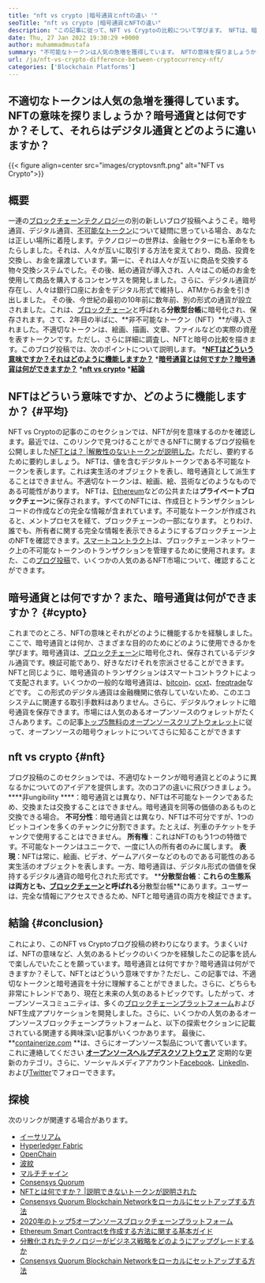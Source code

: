 ```yaml
---
title: "nft vs crypto |暗号通貨とnftの違い '" 
seoTitle: "nft vs crypto |暗号通貨とNFTの違い" 
description: "この記事に従って、NFT vs Cryptoの比較について学びます。 NFTは、暗号が暗号化された形式のデジタル通貨である実際のオブジェクトを表します。" 
date: Thu, 27 Jan 2022 19:30:29 +0000
author: muhammadmustafa
summary: "不可能なトークンは人気の急増を獲得しています。 NFTの意味を探りましょうか？暗号通貨とは何ですか？そして、それらはデジタル通貨とどのように違いますか？" 
url: /ja/nft-vs-crypto-difference-between-cryptocurrency-nft/
categories: ['Blockchain Platforms']
---
```


## 不適切なトークンは人気の急増を獲得しています。 NFTの意味を探りましょうか？暗号通貨とは何ですか？そして、それらはデジタル通貨とどのように違いますか？

{{< figure align=center src="images/cryptovsnft.png" alt="NFT vs Crypto">}}


## 概要
一連の[ブロックチェーンテクノロジー][1]の別の新しいブログ投稿へようこそ。暗号通貨、デジタル通貨、[不可能なトークン][2]について疑問に思っている場合、あなたは正しい場所に着陸します。テクノロジーの世界は、金融セクターにも革命をもたらしました。それは、人々が互いに取引する方法を変えており、商品、投資を交換し、お金を譲渡しています。第一に、それは人々が互いに商品を交換する物々交換システムでした。その後、紙の通貨が導入され、人々はこの紙のお金を使用して商品を購入するコンセンサスを開発しました。さらに、デジタル通貨が存在し、人々は銀行口座にお金をデジタル形式で維持し、ATMからお金を引き出しました。
その後、今世紀の最初の10年前に数年前、別の形式の通貨が設立されました。これは、[ブロックチェーン][3]と呼ばれる**分散型台帳**に暗号化され、保存されます。さて、2年目の半ばに、**非不可能なトークン（NFT）**が導入されました。不適切なトークンは、絵画、描画、文章、ファイルなどの実際の資産を表すトークンです。ただし、さらに詳細に調査し、NFTと暗号の比較を描きます。このブログ投稿では、次のポイントについて説明します。
  ***[NFTはどういう意味ですか？それはどのように機能しますか？][4]** 
  ***[暗号通貨とは何ですか？暗号通貨は何ができますか？][5]** 
  ***[nft vs crypto][6]** 
  ***[結論][7]** 

## NFTはどういう意味ですか、どのように機能しますか？   {#平均}
NFT vs Cryptoの記事のこのセクションでは、NFTが何を意味するのかを確認します。最近では、このリンクで見つけることができるNFTに関するブログ投稿を公開しました[NFTとは？ |解散性のないトークンが説明した][2]。ただし、要約するために要約しましょう。 NFTは、値を含むデジタルトークンである不可能なトークンを表します。これは実生活のオブジェクトを表し、暗号通貨として派生することはできません。不適切なトークンは、絵画、絵、芸術などのようなものである可能性があります。 NFTは、[Ethereum][8]などの公共または**プライベートブロックチェーン**に保存されます。すべてのNFTには、作成日とトランザクションレコードの作成などの完全な情報が含まれています。不可能なトークンが作成されると、メントプロセスを経て、ブロックチェーンの一部になります。
とりわけ、誰でも、所有者に関する完全な情報を表示できるようにするブロックチェーン上のNFTを確認できます。[スマートコントラクト][9]は、ブロックチェーンネットワーク上の不可能なトークンのトランザクションを管理するために使用されます。また、この[ブログ投稿][2]で、いくつかの人気のあるNFT市場について、確認することができます。

## 暗号通貨とは何ですか？また、暗号通貨は何ができますか？   {#cypto}
これまでのところ、NFTの意味とそれがどのように機能するかを経験しました。ここで、暗号通貨とは何か、さまざまな目的のためにどのように使用できるかを学びます。暗号通貨は、[ブロックチェーン][1]に暗号化され、保存されているデジタル通貨です。検証可能であり、好きなだけそれを宗派させることができます。 NFTと同じように、暗号通貨のトランザクションはスマートコントラクトによって支配されます。いくつかの一般的な暗号通貨は、[bitcoin][10]、[ccxt][11]、[freqtrade][12]などです。
この形式のデジタル通貨は金融機関に依存していないため、このエコシステムに関連する取引手数料はありません。さらに、デジタルウォレットに暗号通貨を保存できます。市場には人気のあるオープンソースのウォレットがたくさんあります。この記事[トップ5無料のオープンソースクリプトウォレット][13]に従って、オープンソースの暗号ウォレットについてさらに知ることができます

## nft vs crypto   {#nft}
ブログ投稿のこのセクションでは、不適切なトークンが暗号通貨とどのように異なるかについてのアイデアを提供します。次のコアの違いに飛びつきましょう。
****非ungibility ****：暗号通貨とは異なり、NFTは不可能なトークンであるため、交換または交換することはできません。暗号通貨を同等の価値のあるものと交換できる場合。
**不可分性**：暗号通貨とは異なり、NFTは不可分ですが、1つのビットコインを多くのチャンクに分割できます。たとえば、列車のチケットをチャンクで使用することはできません。
**所有権**：これはNFTのもう1つの特徴です。不可能なトークンはユニークで、一度に1人の所有者のみに属します。
**表現**：NFTは常に、絵画、ビデオ、ゲームアバターなどのものである可能性のある実生活のオブジェクトを表します。一方、暗号通貨は、デジタル形式の価値を保持するデジタル通貨の暗号化された形式です。
****分散型台帳**：**これらの生態系は両方とも、[ブロックチェーン][1]と呼ばれる**分散型台帳**にあります。ユーザーは、完全な情報にアクセスできるため、NFTと暗号通貨の両方を検証できます。

## 結論 {#conclusion}
これにより、このNFT vs Cryptoブログ投稿の終わりになります。うまくいけば、NFTの意味など、人気のあるトピックのいくつかを経験したこの記事を読んで楽しんでいたことを願っています。暗号通貨とは何ですか？暗号通貨は何ができますか？そして、NFTとはどういう意味ですか？ただし、この記事では、不適切なトークンと暗号通貨を十分に理解することができました。さらに、どちらも非常にトレンドであり、現在と未来の人気のあるトピックです。したがって、オープンソースコミュニティは、多くの[ブロックチェーンプラットフォーム][1]およびNFT生成アプリケーションを開発しました。さらに、いくつかの人気のあるオープンソースブロックチェーンプラットフォームと、以下の探索セクションに記載されている関連する興味深い記事がいくつかあります。
最後に、**[containerize.com][14] **は、さらにオープンソース製品について書いています。これに連絡してください **[オープンソースヘルプデスクソフトウェア][15]**  定期的な更新のカテゴリ。さらに、ソーシャルメディアアカウント[Facebook][16]、[LinkedIn][17]、および[Twitter][18]でフォローできます。

## 探検
次のリンクが関連する場合があります。
  * [イーサリアム][8]
  * [Hyperledger Fabric][19]
  * [OpenChain][20]
  * [波紋][21]
  * [マルチチャイン][22]
  * [Consensys Quorum][23]
  * [NFTとは何ですか？ |説明できないトークンが説明された][2]
  * [Consensys Quorum Blockchain Networkをローカルにセットアップする方法][24]
  * [2020年のトップ5オープンソースブロックチェーンプラットフォーム][25]
  * [Ethereum Smart Contractを作成する方法に関する基本ガイド][26]
  * [分散化されたテクノロジーがビジネス戦略をどのようにアップグレードするか][27]
  * [Consensys Quorum Blockchain Networkをローカルにセットアップする方法][24]

  
[1]: https://blog.containerize.com/category/blockchain-platforms/
[2]: https://blog.containerize.com/blockchain-platforms/what-is-nft-non-fungible-tokens-explained/
[3]: https://products.containerize.com/blockchain-platforms/
[4]: #mean
[5]: #cypto
[6]: #nft
[7]: #Conclusion
[8]: https://products.containerize.com/blockchain-platforms/ethereum
[9]: https://blog.containerize.com/blockchain-platforms/smart-contract-tutorial-ethereum-blockchain-development/
[10]: https://bitcoin.org/en/
[11]: https://opencollective.com/ccxt
[12]: https://www.freqtrade.io/en/stable/
[13]: https://blog.containerize.com/blockchain-platforms/top-5-free-open-source-crypto-wallets-in-2021/
[14]: https://www.containerize.com/
[15]: https://products.containerize.com/helpdesk/
[16]: https://web.facebook.com/containerize
[17]: https://www.linkedin.com/company/containerize/
[18]: https://twitter.com/containerize_co
[19]: https://products.containerize.com/blockchain-platforms/hyperledger-fabric
[20]: https://products.containerize.com/blockchain-platforms/openchain
[21]: https://products.containerize.com/blockchain-platforms/ripple
[22]: https://products.containerize.com/blockchain-platforms/multichain
[23]: https://products.containerize.com/blockchain-platforms/consensys-quorum
[24]: https://blog.containerize.com/blockchain-platforms/how-to-setup-consensys-quorum-blockchain-network-locally/
[25]: https://blog.containerize.com/blockchain-platforms/top-5-open-source-blockchain-platforms-in-2020/
[26]: https://blog.containerize.com/
[27]: https://blog.containerize.com/2020/11/27/how-decentralized-technology-upgrades-your-business-strategy/

